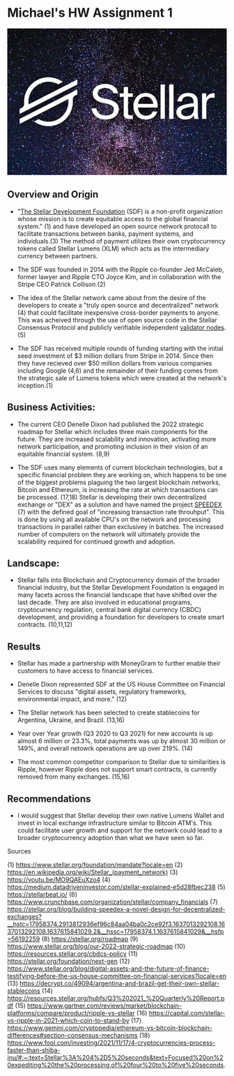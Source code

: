 
# Michael's HW Assignment 1

![MyPhoto](stellarphoto.jpg)

## Overview and Origin

* "[The Stellar Development Foundation](https://www.stellar.org/) (SDF) is a non-profit organization whose mission is to create equitable access to the global financial system." (1) and have developed an open source network protocall to facilitate transactions between banks, payment systems, and individuals.(3) The method of payment utilizes their own cryptocurrency tokens called Stellar Lumens (XLM) which acts as the intermediary currency between partners.

* The SDF was founded in 2014 with the Ripple co-founder Jed McCaleb, former lawyer and Ripple CTO Joyce Kim, and in collaboration with the Stripe CEO Patrick Collison.(2)

* The idea of the Stellar network came about from the desire of the developers to create a "truly open source and decentralized" network (4) that could facilitate inexpensive cross-border payments to anyone. This was acheived through the use of open source code in the Stellar Consensus Protocol and publicly verifiable independent [validator nodes](https://stellarbeat.io/).(5)

* The SDF has received multiple rounds of funding starting with the initial seed investment of $3 million dollars from Stripe in 2014. Since then they have recieved over $50 million dollars from various companies including Google (4,6) and the remainder of their funding comes from the strategic sale of Lumens tokens which were created at the network's inception.(1)


## Business Activities:

* The current CEO Denelle Dixon had published the 2022 strategic roadmap for Stellar which includes three main components for the future. They are increased scalability and innovation, activating more network participation, and promoting inclusion in their vision of an equitable financial system. (8,9) 

* The SDF uses many elements of current blockchain technologies, but a specific financial problem they are working on, which happens to be one of the biggest problems plaguing the two largest blockchain networks, Bitcoin and Ethereum, is increasing the rate at which transactions can be processed. (17,18)  Stellar is developing their own decentralized exchange or "DEX" as a solution and have named the project [SPEEDEX](https://stellar.org/blog/building-speedex-a-novel-design-for-decentralized-exchanges?__hstc=17958374.2913812936ef96c84aa04ba0c2ce92f3.1637013292108.1637013292108.1637615841029.2&__hssc=17958374.1.1637615841029&__hsfp=56192259) (7) with the defined goal of "increasing transaction rate throuhput". This is done by using all available CPU's on the network and processing transactions in parallel rather than exclusivey in batches. The increased number of computers on the network will ultimately provide the scalability required for continued growth and adoption.

## Landscape:

* Stellar falls into Blockchain and Cryptocurrency domain of the broader financial industry, but the Stellar Development Foundation is engaged in many facets across the financial landscape that have shifted over the last decade. They are also involved in educational programs, cryptocurrency regulation, central bank digital currency (CBDC) development, and providing a foundation for developers to create smart contracts. (10,11,12)

## Results

* Stellar has made a partnership with MoneyGram to further enable their customers to have access to financial services.

* Denelle Dixon represented SDF at the US House Committee on Financial Services to discuss "digital assets, regulatory frameworks, environmental impact, and more." (12) 

* The Stellar network has been selected to create stablecoins for Argentina, Ukraine, and Brazil. (13,16)

* Year over Year growth (Q3 2020 to Q3 2021) for new accounts is up almost 6 million or 23.3%, total payments was up by almost 30 million or 149%, and overall netowrk operations are up over 219%. (14)

* The most common competitor comparison to Stellar due to similarities is Ripple, however Ripple does not support smart contracts, is currently removed from many exchanges. (15,16)


## Recommendations

* I would suggest that Stellar develop their own native Lumens Wallet and invest in local exchange infrastructure similar to Bitcoin ATM's. This could facilitate user growth and support for the netowrk could lead to a broader cryptocurrency adoption than what we have seen so far.


Sources

(1) https://www.stellar.org/foundation/mandate?locale=en
(2) https://en.wikipedia.org/wiki/Stellar_(payment_network)
(3) https://youtu.be/MO9QAEuXzo4
(4) https://medium.datadriveninvestor.com/stellar-explained-e5d28fbec238
(5) https://stellarbeat.io/
(6) https://www.crunchbase.com/organization/stellar/company_financials
(7) https://stellar.org/blog/building-speedex-a-novel-design-for-decentralized-exchanges?__hstc=17958374.2913812936ef96c84aa04ba0c2ce92f3.1637013292108.1637013292108.1637615841029.2&__hssc=17958374.1.1637615841029&__hsfp=56192259
(8) https://stellar.org/roadmap
(9) https://www.stellar.org/blog/our-2022-strategic-roadmap
(10) https://resources.stellar.org/cbdcs-policy
(11) https://stellar.org/foundation/next-gen
(12) https://www.stellar.org/blog/digital-assets-and-the-future-of-finance-testifying-before-the-us-house-committee-on-financial-services?locale=en
(13) https://decrypt.co/49094/argentina-and-brazil-get-their-own-stellar-stablecoins
(14) https://resources.stellar.org/hubfs/Q3%202021_%20Quarterly%20Report.pdf
(15) https://www.gartner.com/reviews/market/blockchain-platforms/compare/product/ripple-vs-stellar
(16) https://capital.com/stellar-vs-ripple-in-2021-which-coin-to-stand-by
(17) https://www.gemini.com/cryptopedia/ethereum-vs-bitcoin-blockchain-differences#section-consensus-mechanisms
(18) https://www.fool.com/investing/2021/11/17/4-cryptocurrencies-process-faster-than-shiba-inu/#:~:text=Stellar%3A%204%2D5%20seconds&text=Focused%20on%20expediting%20the%20processing,of%20four%20to%20five%20seconds.